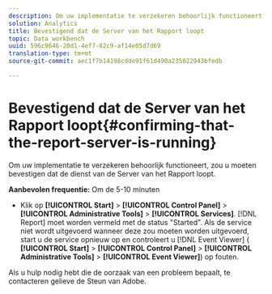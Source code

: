 ```yaml
---
description: Om uw implementatie te verzekeren behoorlijk functioneert, zou u moeten bevestigen dat de dienst van de Server van het Rapport loopt.
solution: Analytics
title: Bevestigend dat de Server van het Rapport loopt
topic: Data workbench
uuid: 596c9646-20d1-4ef7-82c9-af14e05d7d69
translation-type: tm+mt
source-git-commit: aec1f7b14198cdde91f61d490a235022943bfedb

---
```



# Bevestigend dat de Server van het Rapport loopt{#confirming-that-the-report-server-is-running}

Om uw implementatie te verzekeren behoorlijk functioneert, zou u moeten bevestigen dat de dienst van de Server van het Rapport loopt.

**Aanbevolen frequentie:** Om de 5-10 minuten

* Klik op **[!UICONTROL Start]** > **[!UICONTROL Control Panel]** > **[!UICONTROL Administrative Tools]** > **[!UICONTROL Services]**. [!DNL Report] moet worden vermeld met de status &quot;Started&quot;. Als de service niet wordt uitgevoerd wanneer deze zou moeten worden uitgevoerd, start u de service opnieuw op en controleert u [!DNL Event Viewer] ( **[!UICONTROL Start]** > **[!UICONTROL Control Panel]** > **[!UICONTROL Administrative Tools]** > **[!UICONTROL Event Viewer]**) op fouten.

Als u hulp nodig hebt die de oorzaak van een probleem bepaalt, te contacteren gelieve de Steun van Adobe.
